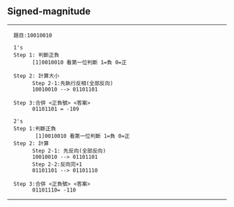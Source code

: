 ## Signed-magnitude
---

      題目:10010010

      1's
      Step 1: 判斷正負
            [1]0010010 看第一位判斷 1=負 0=正

      Step 2: 計算大小
            Step 2-1:先執行反相(全部反向)
            10010010 --> 01101101
            
      Step 3:合併 <正負號> <答案>
            01101101 = -109

      2's
      Step 1:判斷正負
             [1]0010010 看第一位判斷 1=負 0=正
      Step 2: 計算
            Step 2-1: 先反向(全部反向)
            10010010 --> 01101101
            Step 2-2:反向完+1
            01101101 --> 01101110
            
      Step 3:合併 <正負號> <答案>
            01101110= -110
      
---
